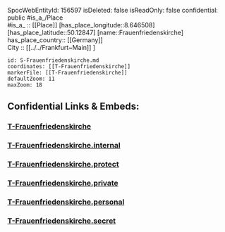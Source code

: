 ﻿---
location: [50.12847,8.646508] 
type: Station 
mapzoom: [8,18] 
mapmarker: tram 
tags:
- geo/station/tram
---
SpocWebEntityId: 156597
isDeleted: false
isReadOnly: false
confidential: public
#is_a_/Place  
#is_a_ :: [[Place]] 
[has_place_longitude::8.646508] 
[has_place_latitude::50.12847] 
[name::Frauenfriedenskirche] 
has_place_country:: [[Germany]]  
City :: [[../../Frankfurt~Main]] ] 


```leaflet
id: S-Frauenfriedenskirche.md
coordinates: [[T-Frauenfriedenskirche]] 
markerFile: [[T-Frauenfriedenskirche]] 
defaultZoom: 11 
maxZoom: 18
```


## Confidential Links & Embeds: 

### [T-Frauenfriedenskirche](/_public/Earth/Continent/Europe/Europe~Central/Germany/Germany~West/Hessen/counties~Hessen/Frankfurt~Main/Stations-FFM~T/T-Frauenfriedenskirche.md) 

### [T-Frauenfriedenskirche.internal](/_internal/Earth/Continent/Europe/Europe~Central/Germany/Germany~West/Hessen/counties~Hessen/Frankfurt~Main/Stations-FFM~T/T-Frauenfriedenskirche.internal.md) 

### [T-Frauenfriedenskirche.protect](/_protect/Earth/Continent/Europe/Europe~Central/Germany/Germany~West/Hessen/counties~Hessen/Frankfurt~Main/Stations-FFM~T/T-Frauenfriedenskirche.protect.md) 

### [T-Frauenfriedenskirche.private](/_private/Earth/Continent/Europe/Europe~Central/Germany/Germany~West/Hessen/counties~Hessen/Frankfurt~Main/Stations-FFM~T/T-Frauenfriedenskirche.private.md) 

### [T-Frauenfriedenskirche.personal](/_personal/Earth/Continent/Europe/Europe~Central/Germany/Germany~West/Hessen/counties~Hessen/Frankfurt~Main/Stations-FFM~T/T-Frauenfriedenskirche.personal.md) 

### [T-Frauenfriedenskirche.secret](/_secret/Earth/Continent/Europe/Europe~Central/Germany/Germany~West/Hessen/counties~Hessen/Frankfurt~Main/Stations-FFM~T/T-Frauenfriedenskirche.secret.md) 
